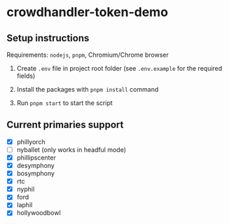 # crowdhandler-token-demo

## Setup instructions

Requirements: `nodejs`, `pnpm`, Chromium/Chrome browser

1. Create `.env` file in project root folder (see `.env.example` for the required fields)

2. Install the packages with `pnpm install` command

3. Run `pnpm start` to start the script

## Current primaries support
- [x] phillyorch
- [ ] nyballet (only works in headful mode)
- [x] phillipscenter
- [x] desymphony
- [x] bosymphony
- [x] rtc
- [x] nyphil
- [x] ford
- [x] laphil
- [x] hollywoodbowl
